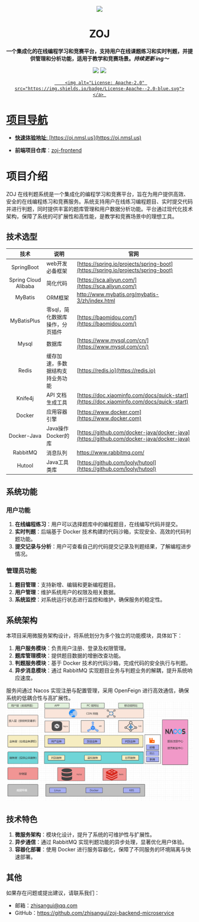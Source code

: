 <p align="center">
    <a href="" target="_blank">
      <img src="https://oj.nmsl.us/img/oj-logo.2d64644b.png" width="280" />
    </a>
</p>

<h1 align="center"> ZOJ </h1>
<p align="center"><strong>一个集成化的在线编程学习和竞赛平台，支持用户在线课题练习和实时判题，并提供管理和分析功能，适用于教学和竞赛场景。<em>持续更新 ing～</em></strong></p>

<div align="center">
    <a href="https://github.com/zhisangui/zoj-backend-microservice"><img src="https://img.shields.io/badge/github-项目地址-yellow.svg?style=plasticr"></a>
    <a href="https://github.com/zhisangui/zoj-frontend"><img src="https://img.shields.io/badge/前端-项目地址-blueviolet.svg?style=plasticr"></a>
    <a href="https://github.com/zhisangui/zoj-backend-microservice/blob/main/LICENSE" target="_blank">

        <img alt="License: Apache-2.0" src="https://img.shields.io/badge/License-Apache--2.0-blue.svg">
    </a> 

</div>





# 项目导航
* **快速体验地址**: [https://oj.nmsl.us](https://oj.nmsl.us)
- **前端项目仓库**：[zoj-frontend](https://github.com/zhisangui/zoj-frontend)

# 项目介绍
ZOJ 在线判题系统是一个集成化的编程学习和竞赛平台，旨在为用户提供高效、安全的在线编程练习和竞赛服务。系统支持用户在线练习编程题目、实时提交代码并进行判题，同时提供丰富的题库管理和用户数据分析功能。平台通过现代化技术架构，保障了系统的可扩展性和高性能，是教学和竞赛场景中的理想工具。

## 技术选型

|          技术          | 说明                | 官网                                                                                       |
|:--------------------:|-------------------|------------------------------------------------------------------------------------------|
|      SpringBoot      | web开发必备框架         | [https://spring.io/projects/spring-boot](https://spring.io/projects/spring-boot)         |
| Spring Cloud Alibaba | 简化代码              | [https://sca.aliyun.com/](https://sca.aliyun.com/)                                       |
|       MyBatis        | ORM框架             | http://www.mybatis.org/mybatis-3/zh/index.html                                           |
|     MyBatisPlus      | 零sql，简化数据库操作，分页插件 | [https://baomidou.com/](https://baomidou.com/)                                           |
|        Mysql         | 数据库               | [https://www.mysql.com/cn/](https://www.mysql.com/cn/)                                                     |
|        Redis         | 缓存加速，多数据结构支持业务功能  | [https://redis.io](https://redis.io)                                                     |
|       Knife4j        | API 文档生成工具        | [https://doc.xiaominfo.com/docs/quick-start](https://doc.xiaominfo.com/docs/quick-start)                                                     |
|        Docker        | 应用容器引擎            | [https://www.docker.com](https://www.docker.com)                                         |
|     Docker-Java      | Java操作Docker的库    | [https://github.com/docker-java/docker-java](https://github.com/docker-java/docker-java) |
|       RabbitMQ       | 消息队列              | https://www.rabbitmq.com/                                                                |
|        Hutool        | Java工具类库          | [https://github.com/looly/hutool](https://github.com/looly/hutool)                       |



## 系统功能

### 用户功能
1. **在线编程练习**：用户可以选择题库中的编程题目，在线编写代码并提交。
2. **实时判题**：后端基于 Docker 技术构建的代码沙箱，实现安全、高效的代码判题功能。
3. **提交记录与分析**：用户可查看自己的代码提交记录及判题结果，了解编程进步情况。

### 管理员功能
1. **题目管理**：支持新增、编辑和更新编程题目。
2. **用户管理**：维护系统用户的权限及相关数据。
3. **系统监控**：对系统运行状态进行监控和维护，确保服务的稳定性。

## 系统架构
本项目采用微服务架构设计，将系统划分为多个独立的功能模块，具体如下：

1. **用户服务模块**：负责用户注册、登录及权限管理。
2. **题库管理模块**：提供题目数据的增删改查功能。
3. **判题服务模块**：基于 Docker 技术的代码沙箱，完成代码的安全执行与判题。
4. **异步消息模块**：通过 RabbitMQ 实现题目业务与判题业务的解耦，提升系统响应速度。

服务间通过 Nacos 实现注册与配置管理，采用 OpenFeign 进行高效通信，确保系统的低耦合性与高扩展性。
![系统架构图](./images/architecture.png "系统架构图")
## 技术特色
1. **微服务架构**：模块化设计，提升了系统的可维护性与扩展性。
2. **异步通信**：通过 RabbitMQ 实现判题功能的异步处理，显著优化用户体验。
3. **容器化部署**：使用 Docker 进行服务容器化，保障了不同服务的环境隔离与快速部署。


## 其他
如果存在问题或提出建议，请联系我们：

- 邮箱：zhisangui@qq.com
- GitHub：https://github.com/zhisangui/zoj-backend-microservice